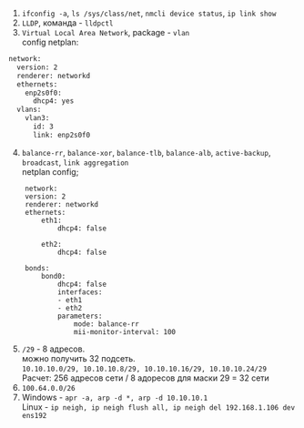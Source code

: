 1. `ifconfig -a`, `ls /sys/class/net`, `nmcli device status`, `ip link show`  
2. `LLDP`, команда - `lldpctl`  
3. `Virtual Local Area Network`, package - `vlan`  
config netplan:  
```bash
network:
  version: 2
  renderer: networkd
  ethernets: 
    enp2s0f0:
      dhcp4: yes
  vlans:
    vlan3:
      id: 3
      link: enp2s0f0
```
4. `balance-rr`, `balance-xor`, `balance-tlb`, `balance-alb`, `active-backup`, `broadcast`, `link aggregation`  
netplan config;  
```
	network:
	version: 2
	renderer: networkd
	ethernets:
	    eth1:
	        dhcp4: false
	
	    eth2:
	        dhcp4: false
	
	bonds:
	    bond0:
	        dhcp4: false
	        interfaces:
	        - eth1
	        - eth2
	        parameters:
	            mode: balance-rr
	            mii-monitor-interval: 100
```
5. `/29` - 8 адресов.  
можно получить 32 подсеть.   
`10.10.10.0/29, 10.10.10.8/29, 10.10.10.16/29, 10.10.10.24/29`  
Расчет: 256 адресов сети / 8 адоресов для маски 29 = 32 сети
6. `100.64.0.0/26`
7. Windows - `apr -a, arp -d *, arp -d 10.10.10.1`  
Linux - `ip neigh, ip neigh flush all, ip neigh del 192.168.1.106 dev ens192`  

